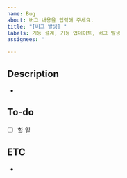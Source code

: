 ```yaml
---
name: Bug
about: 버그 내용을 입력해 주세요.
title: "[버그 발생] "
labels: 기능 설계, 기능 업데이트, 버그 발생
assignees: ''

---
```


## Description
- 

## To-do
- [ ] 할 일

## ETC
-
